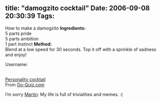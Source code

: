 title: "damogzito cocktail"
Date: 2006-09-08 20:30:39
Tags: 
---
How to make a damogzito
<strong>Ingredients:</strong><br/>
5 parts pride<br/>
5 parts ambition<br/>
1 part instinct
<strong>Method:</strong><br/>
Blend at a low speed for 30 seconds. Top it off with a sprinkle of sadness and enjoy!

Username:<br/><br/><p><a href="http://www.go-quiz.com/cocktail/cocktail.php">Personality cocktail</a><br/>
From <a href="http://www.go-quiz.com">Go-Quiz.com</a></p>
<p align="left">I&#8217;m sorry <a target="_blank" href="http://blog.madduck.net/debian/2006.08.31-memes-AGAIN">Martin</a>: My life is full of trivialities and memes. :(</p>

